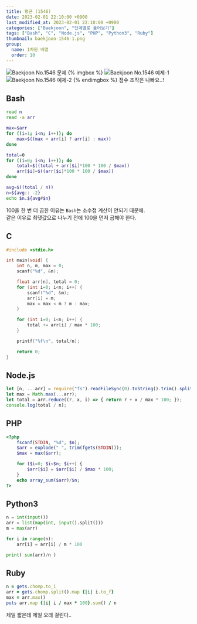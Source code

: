 ```yaml
---
title: 평균 (1546)
date: 2023-02-01 22:10:00 +0900
last_modified_at: 2023-02-01 22:10:00 +0900
categories: ["Baekjoon", "단계별로 풀어보기"]
tags: ["Bash", "C", "Node.js", "PHP", "Python3", "Ruby"]
thumbnail: baekjoon-1546-1.png
group:
  name: 1차원 배열
  order: 10
---
```


![Baekjoon No.1546 문제](baekjoon-1546-1.png)
{% imgbox %}
![Baekjoon No.1546 예제-1](baekjoon-1546-2.png)
![Baekjoon No.1546 예제-2](baekjoon-1546-3.png)
{% endimgbox %}
점수 조작은 나빠요..!

## Bash
```bash
read n
read -a arr

max=$arr
for ((i=1; i<n; i++)); do
	max=$((max < arr[i] ? arr[i] : max))
done

total=0
for ((i=0; i<n; i++)); do
	total=$((total + arr[$i]*100 * 100 / $max))
	arr[$i]=$((arr[$i]*100 * 100 / $max))
done

avg=$((total / n))
n=${avg:: -2}
echo $n.${avg#$n}
```
100을 한 번 더 곱한 이유는 `Bash`는 소수점 계산이 안되기 때문에.  
같은 이유로 최댓값으로 나누기 전에 100을 먼저 곱해야 한다.

## C
```c
#include <stdio.h>

int main(void) {
	int n, m, max = 0;
	scanf("%d", &n);

	float arr[n], total = 0;
	for (int i=0; i<n; i++) {
		scanf("%d", &m);
		arr[i] = m;
		max = max < m ? m : max;
	}

	for (int i=0; i<n; i++) {
		total += arr[i] / max * 100;
	}

	printf("%f\n", total/n);

	return 0;
}
```

## Node.js
```javascript
let [n, ...arr] = require("fs").readFileSync(0).toString().trim().split(/ |\n/).map(Number);
let max = Math.max(...arr);
let total = arr.reduce((r, x, i) => { return r + x / max * 100; });
console.log(total / n);
```

## PHP
```php
<?php
	fscanf(STDIN, "%d", $n);
	$arr = explode(" ", trim(fgets(STDIN)));
	$max = max($arr);

	for ($i=0; $i<$n; $i++) {
		$arr[$i] = $arr[$i] / $max * 100;
	}
	echo array_sum($arr)/$n;
?>
```

## Python3
```python
n = int(input())
arr = list(map(int, input().split()))
m = max(arr)

for i in range(n):
    arr[i] = arr[i] / m * 100

print( sum(arr)/n )
```

## Ruby
```ruby
n = gets.chomp.to_i
arr = gets.chomp.split().map {|i| i.to_f}
max = arr.max()
puts arr.map {|i| i / max * 100}.sum() / n
```
제일 짧은데 제일 오래 걸린다..
